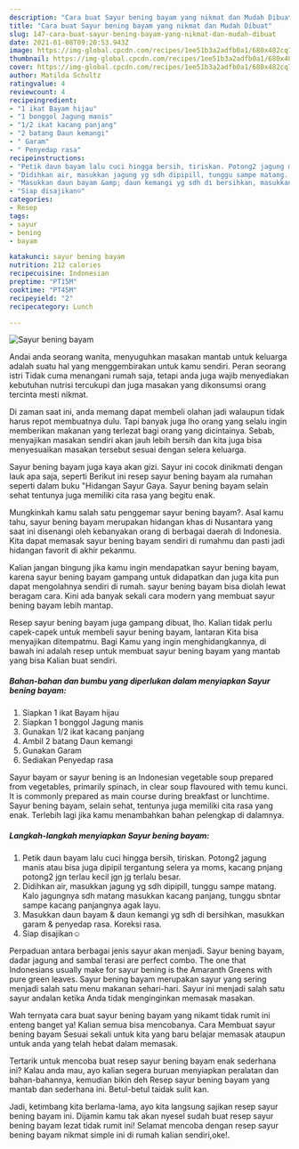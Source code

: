 ```yaml
---
description: "Cara buat Sayur bening bayam yang nikmat dan Mudah Dibuat"
title: "Cara buat Sayur bening bayam yang nikmat dan Mudah Dibuat"
slug: 147-cara-buat-sayur-bening-bayam-yang-nikmat-dan-mudah-dibuat
date: 2021-01-08T09:20:53.943Z
image: https://img-global.cpcdn.com/recipes/1ee51b3a2adfb0a1/680x482cq70/sayur-bening-bayam-foto-resep-utama.jpg
thumbnail: https://img-global.cpcdn.com/recipes/1ee51b3a2adfb0a1/680x482cq70/sayur-bening-bayam-foto-resep-utama.jpg
cover: https://img-global.cpcdn.com/recipes/1ee51b3a2adfb0a1/680x482cq70/sayur-bening-bayam-foto-resep-utama.jpg
author: Matilda Schultz
ratingvalue: 4
reviewcount: 4
recipeingredient:
- "1 ikat Bayam hijau"
- "1 bonggol Jagung manis"
- "1/2 ikat kacang panjang"
- "2 batang Daun kemangi"
- " Garam"
- " Penyedap rasa"
recipeinstructions:
- "Petik daun bayam lalu cuci hingga bersih, tiriskan. Potong2 jagung manis atau bisa juga dipipil tergantung selera ya moms, kacang pnjang potong2 jgn terlau kecil jgn jg terlalu besar."
- "Didihkan air, masukkan jagung yg sdh dipipill, tunggu sampe matang. Kalo jagungnya sdh matang masukkan kacang panjang, tunggu sbntar sampe kacang panjangnya agak layu."
- "Masukkan daun bayam &amp; daun kemangi yg sdh di bersihkan, masukkan garam &amp; penyedap rasa. Koreksi rasa."
- "Siap disajikan☺️"
categories:
- Resep
tags:
- sayur
- bening
- bayam

katakunci: sayur bening bayam 
nutrition: 212 calories
recipecuisine: Indonesian
preptime: "PT15M"
cooktime: "PT45M"
recipeyield: "2"
recipecategory: Lunch

---
```



![Sayur bening bayam](https://img-global.cpcdn.com/recipes/1ee51b3a2adfb0a1/680x482cq70/sayur-bening-bayam-foto-resep-utama.jpg)

Andai anda seorang wanita, menyuguhkan masakan mantab untuk keluarga adalah suatu hal yang menggembirakan untuk kamu sendiri. Peran seorang istri Tidak cuma menangani rumah saja, tetapi anda juga wajib menyediakan kebutuhan nutrisi tercukupi dan juga masakan yang dikonsumsi orang tercinta mesti nikmat.

Di zaman  saat ini, anda memang dapat membeli olahan jadi walaupun tidak harus repot membuatnya dulu. Tapi banyak juga lho orang yang selalu ingin memberikan makanan yang terlezat bagi orang yang dicintainya. Sebab, menyajikan masakan sendiri akan jauh lebih bersih dan kita juga bisa menyesuaikan masakan tersebut sesuai dengan selera keluarga. 

Sayur bening bayam juga kaya akan gizi. Sayur ini cocok dinikmati dengan lauk apa saja, seperti Berikut ini resep sayur bening bayam ala rumahan seperti dalam buku &#34;Hidangan Sayur Gaya. Sayur bening bayam selain sehat tentunya juga memiliki cita rasa yang begitu enak.

Mungkinkah kamu salah satu penggemar sayur bening bayam?. Asal kamu tahu, sayur bening bayam merupakan hidangan khas di Nusantara yang saat ini disenangi oleh kebanyakan orang di berbagai daerah di Indonesia. Kita dapat memasak sayur bening bayam sendiri di rumahmu dan pasti jadi hidangan favorit di akhir pekanmu.

Kalian jangan bingung jika kamu ingin mendapatkan sayur bening bayam, karena sayur bening bayam gampang untuk didapatkan dan juga kita pun dapat mengolahnya sendiri di rumah. sayur bening bayam bisa diolah lewat beragam cara. Kini ada banyak sekali cara modern yang membuat sayur bening bayam lebih mantap.

Resep sayur bening bayam juga gampang dibuat, lho. Kalian tidak perlu capek-capek untuk membeli sayur bening bayam, lantaran Kita bisa menyajikan ditempatmu. Bagi Kamu yang ingin menghidangkannya, di bawah ini adalah resep untuk membuat sayur bening bayam yang mantab yang bisa Kalian buat sendiri.

<!--inarticleads1-->

##### Bahan-bahan dan bumbu yang diperlukan dalam menyiapkan Sayur bening bayam:

1. Siapkan 1 ikat Bayam hijau
1. Siapkan 1 bonggol Jagung manis
1. Gunakan 1/2 ikat kacang panjang
1. Ambil 2 batang Daun kemangi
1. Gunakan  Garam
1. Sediakan  Penyedap rasa


Sayur bayam or sayur bening is an Indonesian vegetable soup prepared from vegetables, primarily spinach, in clear soup flavoured with temu kunci. It is commonly prepared as main course during breakfast or lunchtime. Sayur bening bayam, selain sehat, tentunya juga memiliki cita rasa yang enak. Terlebih lagi jika kamu menambahkan bahan pelengkap di dalamnya. 

<!--inarticleads2-->

##### Langkah-langkah menyiapkan Sayur bening bayam:

1. Petik daun bayam lalu cuci hingga bersih, tiriskan. Potong2 jagung manis atau bisa juga dipipil tergantung selera ya moms, kacang pnjang potong2 jgn terlau kecil jgn jg terlalu besar.
1. Didihkan air, masukkan jagung yg sdh dipipill, tunggu sampe matang. Kalo jagungnya sdh matang masukkan kacang panjang, tunggu sbntar sampe kacang panjangnya agak layu.
1. Masukkan daun bayam &amp; daun kemangi yg sdh di bersihkan, masukkan garam &amp; penyedap rasa. Koreksi rasa.
1. Siap disajikan☺️


Perpaduan antara berbagai jenis sayur akan menjadi. Sayur bening bayam, dadar jagung and sambal terasi are perfect combo. The one that Indonesians usually make for sayur bening is the Amaranth Greens with pure green leaves. Sayur bening bayam merupakan sayur yang sering menjadi salah satu menu makanan sehari-hari. Sayur ini menjadi salah satu sayur andalan ketika Anda tidak menginginkan memasak masakan. 

Wah ternyata cara buat sayur bening bayam yang nikamt tidak rumit ini enteng banget ya! Kalian semua bisa mencobanya. Cara Membuat sayur bening bayam Sesuai sekali untuk kita yang baru belajar memasak ataupun untuk anda yang telah hebat dalam memasak.

Tertarik untuk mencoba buat resep sayur bening bayam enak sederhana ini? Kalau anda mau, ayo kalian segera buruan menyiapkan peralatan dan bahan-bahannya, kemudian bikin deh Resep sayur bening bayam yang mantab dan sederhana ini. Betul-betul taidak sulit kan. 

Jadi, ketimbang kita berlama-lama, ayo kita langsung sajikan resep sayur bening bayam ini. Dijamin kamu tak akan nyesel sudah buat resep sayur bening bayam lezat tidak rumit ini! Selamat mencoba dengan resep sayur bening bayam nikmat simple ini di rumah kalian sendiri,oke!.

